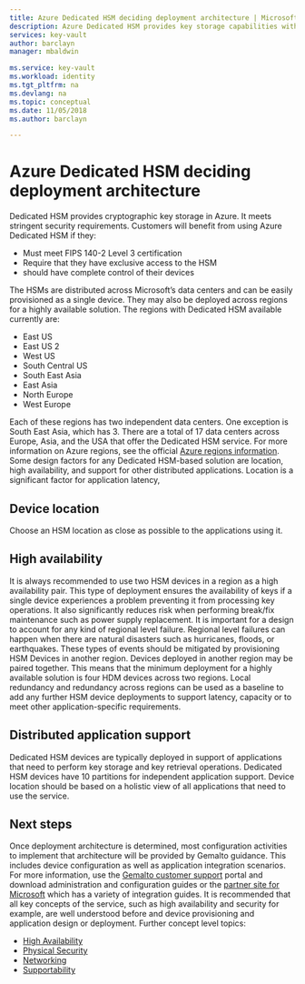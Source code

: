 ```yaml
---
title: Azure Dedicated HSM deciding deployment architecture | Microsoft Docs
description: Azure Dedicated HSM provides key storage capabilities within Azure that meets FIPS 140-2 Level 3 certification
services: key-vault
author: barclayn
manager: mbaldwin

ms.service: key-vault
ms.workload: identity
ms.tgt_pltfrm: na
ms.devlang: na
ms.topic: conceptual
ms.date: 11/05/2018
ms.author: barclayn

---
```


# Azure Dedicated HSM deciding deployment architecture

Dedicated HSM provides cryptographic key storage in Azure. It meets stringent security requirements. Customers will benefit from using Azure Dedicated HSM if they:

* Must meet FIPS 140-2 Level 3 certification
* Require that they have exclusive access to the HSM
* should have complete control of their devices

The HSMs are distributed across Microsoft’s data centers and can be easily provisioned as a single device. They may also be deployed across regions for a highly available solution. The regions with Dedicated HSM available currently are:

* East US
* East US 2
* West US
* South Central US
* South East Asia
* East Asia
* North Europe
* West Europe

Each of these regions has two independent data centers. One exception is South East Asia, which has 3. There are a total of 17 data centers across Europe, Asia, and the USA that offer the Dedicated HSM service. For more information on Azure regions, see the official [Azure regions information](https://azure.microsoft.com/global-infrastructure/regions/).
Some design factors for any Dedicated HSM-based solution are location, high availability, and support for other distributed applications. Location is a significant factor for application latency,

## Device location

Choose an HSM location as close as possible to the applications using it.

## High availability

It is always recommended to use two HSM devices in a region as a high availability pair. This type of deployment ensures the availability of keys if a single device experiences a problem preventing it from processing key operations. It also significantly reduces risk when performing break/fix maintenance such as power supply replacement. It is important for a design to account for any kind of regional level failure. Regional level failures can happen when there are natural disasters such as hurricanes, floods, or earthquakes. These types of events should be mitigated by provisioning HSM Devices in another region. Devices deployed in another region may be paired together. This means that the minimum deployment for a highly available solution is four HDM devices across two regions. Local redundancy and redundancy across regions can be used as a baseline to add any further HSM device deployments to support latency, capacity or to meet other application-specific requirements.

## Distributed application support

Dedicated HSM devices are typically deployed in support of applications that need to perform key storage and key retrieval operations. Dedicated HSM devices have 10 partitions for independent application support. Device location should be based on a holistic view of all applications that need to use the service.

## Next steps

Once deployment architecture is determined, most configuration activities to implement that architecture will be provided by Gemalto guidance. This includes device configuration as well as application integration scenarios. For more information, use the [Gemalto customer support](https://supportportal.gemalto.com/csm/) portal and download administration and configuration guides or the [partner site for Microsoft](https://safenet.gemalto.com/partners/microsoft/) which has a variety of integration guides.
It is recommended that all key concepts of the service, such as high availability and security for example, are well understood before and device provisioning and application design or deployment.
Further concept level topics:

* [High Availability](high-availability.md)
* [Physical Security](physical-security.md)
* [Networking](networking.md)
* [Supportability](supportability.md)
